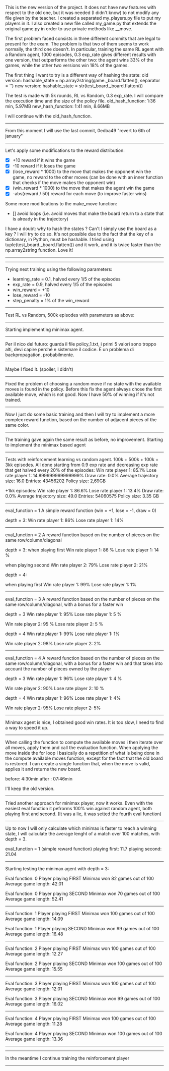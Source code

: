 This is the new version of the project.
It does not have new features with respect to the old one, but it was needed (I didn't know) to not modify any file given by the teacher.
I created a separated my_players.py file to put my players in it.
I also created a new file called my_game.py that extends the original game.py in order to use private methods like __move.

The first problem faced consists in three different commits that are legal to present for the exam.
The problem is that two of them seems to work normally, the third one doesn't.
In particular, training the same RL agent with a Random agent, 1000 episodes, 0.3 exp_rate gives different results with one version, that outperforms the other two: the agent wins 33% of the games, while the other two versions win 18% of the games.

The first thing I want to try is a different way of hashing the state:
old version: hashable_state = np.array2string(game._board.flatten(), separator = '') 
new version: hashable_state = str(test_board._board.flatten())

The test is made with 5k rounds, RL vs Random, 0.3 exp_rate. I will compare the execution time and the size of the policy file.
old_hash_function: 1:36 min, 5.97MB
new_hash_function: 1:41 min, 8.66MB

I will continue with the old_hash_function.

-------------------------------------------------------------------------------------------------------------------------------------------------------------

From this moment I will use the last commit, 0edba49 "revert to 6th of january"

------------------------------------------------------------------------------------------------------------------------------------------------------------

Let's apply some modifications to the reward distribution:
<!-- - [ ] +1 reward if it changes the board (i.e. if it is a move that reduces by 1 the number of -1 (neutral) cells) -->
- [X] +10 reward if it wins the game
- [X] -10 reward if it loses the game
- [X] (lose_reward * 1000) to the move that makes the opponent win the game, no reward to the other moves (can be done with an inner function that checks if the move makes the opponent win)
- [X] (win_reward * 1000) to the move that makes the agent win the game
- [X] -abs(reward / 50) reward for each move (to improve faster wins)

Some more modifications to the make_move function:
- [] avoid loops (i.e. avoid moves that make the board return to a state that is already in the trajectory)

I have a doubt: why to hash the states ? Can't I simply use the board as a key ? I will try to do so.
It's not possible due to the fact that the key of a dictionary, in Python, must be hashable. I tried using tuple(test_board._board.flatten()) and it work, and it is twice faster than the np.array2string function. Love it!

------------------------------------------------------------------------------------------------------------------------------------------------------------

<!-- Everything seems working better, I have modified a little bit the reward distribution, but I've noticed that the backpropagation is not working properly.
The fact is that the states can be both responsible of winning and losing states.
There is the need to count how many times a move is responsible of a win and how many times it is responsible of a loss using a counter. -->

------------------------------------------------------------------------------------------------------------------------------------------------------------

Trying next training using the following parameters:
- learning_rate = 0.1, halved every 1/5 of the episodes
- exp_rate = 0.9, halved every 1/5 of the episodes
- win_reward = +10
- lose_reward = -10
- step_penalty = 1% of the win_reward

------------------------------------------------------------------------------------------------------------------------------------------------------------

Test RL vs Random, 500k episodes with parameters as above:


------------------------------------------------------------------------------------------------------------------------------------------------------------

Starting implementing minimax agent.

------------------------------------------------------------------------------------------------------------------------------------------------------------


Per il nico del futuro: guarda il file policy_1.txt, i primi 5 valori sono troppo alti, devi capire perché e sistemare il codice. È un problema di backpropagation, probabilmente.

------------------------------------------------------------------------------------------------------------------------------------------------------------

Maybe I fixed it. (spoiler, I didn't)

------------------------------------------------------------------------------------------------------------------------------------------------------------

Fixed the problem of choosing a random move if no state with the available moves is found in the policy. Before this fix the agent always chose the first available move, which is not good. Now I have 50% of winning if it's not trained.

------------------------------------------------------------------------------------------------------------------------------------------------------------

Now I just do some basic training and then I will try to implement a more complex reward function, based on the number of adjacent pieces of the same color.

------------------------------------------------------------------------------------------------------------------------------------------------------------

The training gave again the same result as before, no improvement.
Starting to implement the minimax based agent

------------------------------------------------------------------------------------------------------------------------------------------------------------

Tests with reinforcement learning vs random agent. 100k + 500k + 100k + 3kk episodes. All done starting from 0.9 exp rate and decreasing exp rate that get halved every 20% of the episodes:
Win rate player 1: 85.1%
Lose rate player 1: 14.899999999999999%
Draw rate: 0.0%
Average trajectory size: 16.0
Entries: 43456202
Policy size: 2,69GB

+1kk episodes:
Win rate player 1: 86.6%
Lose rate player 1: 13.4%
Draw rate: 0.0%
Average trajectory size: 49.0
Entries: 54060575
Policy size: 3.35 GB


------------------------------------------------------------------------------------------------------------------------------------------------------------
eval_function = 1
A simple reward function (win = +1, lose = -1, draw = 0)

depth = 3:
Win rate player 1: 86%
Lose rate player 1: 14%

------------------------------------------------------------------------------------------------------------------------------------------------------------
eval_function = 2
A reward function based on the number of pieces on the same row/column/diagonal

depth = 3:
when playing first
Win rate player 1: 86 %
Lose rate player 1: 14 %

when playing second
Win rate player 2: 79%
Lose rate player 2: 21%

depth = 4:

when playing first
Win rate player 1: 99%
Lose rate player 1: 1%

------------------------------------------------------------------------------------------------------------------------------------------------------------

eval_function = 3
A reward function based on the number of pieces on the same row/column/diagonal, with a bonus for a faster win

depth = 3
Win rate player 1: 95%
Lose rate player 1: 5 %

Win rate player 2: 95 %
Lose rate player 2: 5 %

depth = 4
Win rate player 1: 99%
Lose rate player 1: 1%

Win rate player 2: 98%
Lose rate player 2: 2%

------------------------------------------------------------------------------------------------------------------------------------------------------------

eval_function = 4
A reward function based on the number of pieces on the same row/column/diagonal, with a bonus for a faster win and that takes into account the number of pieces owned by the player

depth = 3
Win rate player 1: 96%
Lose rate player 1: 4 %

Win rate player 2: 90%
Lose rate player 2: 10 %

depth = 4
Win rate player 1: 96%
Lose rate player 1: 4%

Win rate player 2: 95%
Lose rate player 2: 5%

------------------------------------------------------------------------------------------------------------------------------------------------------------

Minimax agent is nice, I obtained good win rates. 
It is too slow, I need to find a way to speed it up.

------------------------------------------------------------------------------------------------------------------------------------------------------------

When calling the function to compute the available moves i then iterate over all moves, apply them and call the evaluation function. When applying the move inside the for loop I basically do a repetition of what is being done in the compute available moves function, except for the fact that the old board is restored. I can create a single function that, when the move is valid, applies it and returns the new board. 

before: 4:30min
after : 07:46min

I'll keep the old version.

------------------------------------------------------------------------------------------------------------------------------------------------------------

Tried another approach for minimax player, now it works. Even with the easiest eval function it pefrorms 100% win against random agent, both playing first and second.
(It was a lie, it was setted the fourth eval function)

------------------------------------------------------------------------------------------------------------------------------------------------------------

Up to now I will only calculate which minimax is faster to reach a winning state, I will calculate the average lenght of a match over 100 matches, with depth = 3.

eval_function = 1 (simple reward function)
playing first: 11.7
playing second: 21.04

------------------------------------------------------------------------------------------------------------------------------------------------------------

Starting testing the minimax agent with depth = 3:

Eval function: 0
Player playing FIRST
Minimax won 82 games out of 100
Average game length: 42.01

Eval function: 0
Player playing SECOND
Minimax won 70 games out of 100
Average game length: 52.41

------------------------------------------------------------------------

Eval function: 1
Player playing FIRST
Minimax won 100 games out of 100
Average game length: 14.09

Eval function: 1
Player playing SECOND
Minimax won 99 games out of 100
Average game length: 16.48

------------------------------------------------------------------------

Eval function: 2
Player playing FIRST
Minimax won 100 games out of 100
Average game length: 12.27

Eval function: 2
Player playing SECOND
Minimax won 100 games out of 100
Average game length: 15.55

------------------------------------------------------------------------

Eval function: 3
Player playing FIRST
Minimax won 100 games out of 100
Average game length: 12.01

Eval function: 3
Player playing SECOND
Minimax won 99 games out of 100
Average game length: 16.02

------------------------------------------------------------------------

Eval function: 4
Player playing FIRST
Minimax won 100 games out of 100
Average game length: 11.28

Eval function: 4
Player playing SECOND
Minimax won 100 games out of 100
Average game length: 13.36

------------------------------------------------------------------------
------------------------------------------------------------------------------------------------------------------------------------------------------------

In the meantime I continue training the reinforcement player

------------------------------------------------------------------------------------------------------------------------------------------------------------